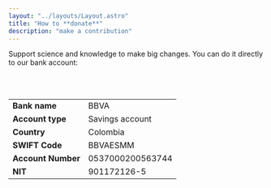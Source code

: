 ```yaml
---
layout: "../layouts/Layout.astro"
title: "How to **donate**"
description: "make a contribution"
---
```


Support science and knowledge to make big changes. You can do it directly to our bank account:

<br/>
<br/>

|                    |                  |
| ------------------ | ---------------- |
| **Bank name**      | BBVA             |
| **Account type**   | Savings account  |
| **Country**        | Colombia         |
| **SWIFT Code**     | BBVAESMM         |
| **Account Number** | 0537000200563744 |
| **NIT**            | 901172126-5      |

